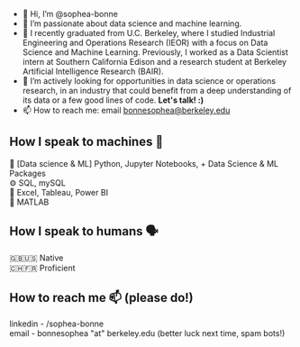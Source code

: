 - 👋 Hi, I’m @sophea-bonne
- 👀 I’m passionate about data science and machine learning.
- 🌱 I recently graduated from U.C. Berkeley, where I studied Industrial Engineering and Operations Research (IEOR) with a focus on Data Science and Machine Learning. Previously, I worked as a Data Scientist intern at Southern California Edison and a research student at Berkeley Artificial Intelligence Research (BAIR).
- 💞️ I’m actively looking for opportunities in data science or operations research, in an industry that could benefit from a deep understanding of its data or a few good lines of code. **Let's talk! :)**<br>
- 📫 How to reach me: email bonnesophea@berkeley.edu


## How I speak to machines 🤖
🐍 [Data science & ML] Python, Jupyter Notebooks, + Data Science & ML Packages <br>
⚙️ SQL, mySQL <br>
🎨 Excel, Tableau, Power BI <br>
💎 MATLAB <br>

## How I speak to humans 🗣
🇬🇧🇺🇸 Native <br>
🇨🇭🇫🇷 Proficient <br>


## How to reach me 📫 (please do!)
linkedin - /sophea-bonne <br>
email - bonnesophea "at" berkeley.edu (better luck next time, spam bots!) <br>
<!---
sophea-bonne/sophea-bonne is a ✨ special ✨ repository because its `README.md` (this file) appears on your GitHub profile.
You can click the Preview link to take a look at your changes.
--->
